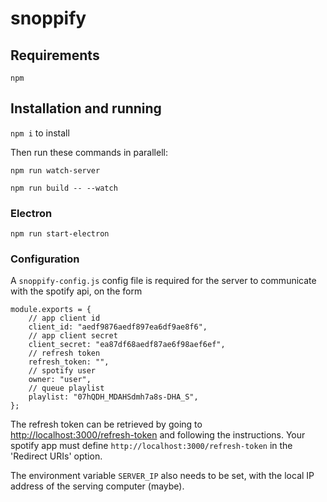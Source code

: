 # snoppify

## Requirements

`npm`

## Installation and running

`npm i` to install

Then run these commands in parallell:

```
npm run watch-server
```

```
npm run build -- --watch
```

### Electron

```
npm run start-electron
```

### Configuration

A `snoppify-config.js` config file is required for the server to communicate with the spotify api, on the form

```
module.exports = {
    // app client id
    client_id: "aedf9876aedf897ea6df9ae8f6",
    // app client secret
    client_secret: "ea87df68aedf87ae6f98aef6ef",
    // refresh token
    refresh_token: "",
    // spotify user
    owner: "user",
    // queue playlist
    playlist: "07hQDH_MDAHSdmh7a8s-DHA_S",
};
```

The refresh token can be retrieved by going to [http://localhost:3000/refresh-token](http://localhost:3000/refresh-token) and following the instructions. Your spotify app must define `http://localhost:3000/refresh-token` in the 'Redirect URIs' option.

The environment variable `SERVER_IP` also needs to be set, with the local IP address of the serving computer (maybe).
